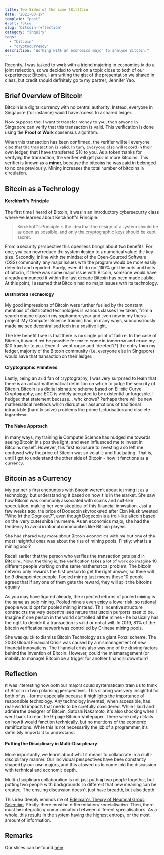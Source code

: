 ```yaml
---
title: Two Sides of the same (Bit)Coin
date: "2021-03-15"
template: "post"
draft: false
slug: "bitcoin-reflection"
category: "inquiry"
tags:
  - "bitcoin"
  - "cryptocurrency"
description: "Working with an economics major to analyse Bitcoin."
---
```


Recently, I was tasked to work with a friend majoring in economics to do a joint reflection, so we decided to work on a topic close to both of our experiences: Bitcoin. I am writing the gist of the presentation we shared in class, but credit should definitely go to my partner, Jennifer Yao.

## Brief Overview of Bitcoin

Bitcoin is a digital currency with no central authority. Instead, everyone in Singapore (for instance) would have access to a shared ledger. 

Now suppose that I want to transfer money to you, then anyone in Singapore can verify that this transaction is valid. This verification is done using the **Proof of Work** consensus algorithm.

When this transaction has been confirmed, the verifier will tell everyone else that the transaction is valid. In turn, everyone else will record in their own ledger, that I have transferred $10 to you. As a token thanks for verifying the transaction, the verifier will get paid in more Bitcoins. This verifier is known as a **miner**, because the bitcoins he was paid in belonged to no one previously. Mining increases the total number of bitcoins in circulation.

## Bitcoin as a Technology

#### Kerckhoff's Principle

The first time I heard of Bitcoin, it was in an introductory cybersecurity class where we learned about Kerckhoff's Principle. 

> Kerckhoff's Principle is the idea that the design of a system should be as open as possible, and only the cryptographic keys should be kept secret.

From a security perspective this openness brings about two benefits. For one, you can now reduce the system design to a numerical value: the key size. Secondly, in line with the mindset of the Open-Sourced Software (OSS) community, any major issues with the program would be more easily detected and reported. Surely, even if I do not 100% get the nuts and bolts of bitcoin, if there was some major issue with Bitcoin, someone would have already announced it within the last decade Bitcoin has been made public. At this point, I assumed that Bitcoin had no major issues with its technology.

#### Distributed Technology

My good impressions of Bitcoin were further fuelled by the constant mentions of distributed technologies in various classes I've taken, from a search engine class in my sophomore year and even now in my thesis project. My Computer Science training had, in many ways, subconsciously made me see decentralised tech in a positive light. 

The key benefit I see is that there is no single point of failure. In the case of Bitcoin, it would not be possible for me to come in tomorrow and erase my $10 transfer to you. Even if I went rogue and 'deleted'(*) the entry from my ledger, majority of the Bitcoin community (i.e. everyone else in Singapore) would have that transaction on their ledger.

#### Cryptographic Primitives

Lastly, being an avid fan of cryptography, I was very surprised to learn that there is an actual mathematical definition on which to judge the security of Bitcoin. Bitcoin is a digital signature scheme based on Elliptic Curve Cryptography, and ECC is widely accepted to be existential unforgeable. I hedged that statement because... who knows? Perhaps there will be new mathematical methods which disrupt our assumptions of traditional intractable (hard to solve) problems like prime factorisation and discrete logarithms.

#### The Naive Approach

In many ways, my training in Computer Science has nudged me towards seeing Bitcoin in a positive light, and even influenced me to invest in Bitcoins myself. However, this first exposure to investing also left me confused why the price of Bitcoin was so volatile and fluctuating. That is, until I got to understand the other side of Bitcoin - how it functions as a currency.

## Bitcoin as a Currency

My partner's first encounters with Bitcoin weren't about learning it as a technology, but understanding it based on how it is in the market. She saw how Bitcoin was commonly associated with scams and cult-like speculation, making her very skeptical of this financial innovation. Just a few weeks ago, the price of Dogecoin skyrocketed after Elon Musk tweeted "Who let the Doge out?", even though Dogecoin is a troll-like altcoin based on the (very cute) shiba inu meme. As an economics major, she had the tendency to avoid irrational communities like Bitcoin players.

She had shared way more about Bitcoin economics with me but one of the most insightful ones was about the rise of mining pools. Firstly: what is a mining pool? 

Recall earlier that the person who verifies the transaction gets paid in Bitcoins. Now, the thing is, the verification takes a lot of work so imagine 10 different people working on the same mathematical problem. The bitcoin network only rewards the first person to get the right answer, so there will be 9 disappointed people. Pooled mining just means these 10 people agreed that if any one of them gets the reward, they will split the bitcoins equally.

As you may have figured already, the expected returns of pooled mining is the same as solo mining. Pooled miners even enjoy a lower risk, so rational people would opt for pooled mining instead. This incentive structure contradicts the very decentralised nature that Bitcoin purports itself to be. Imagine if one person in the world controlled all the mines - he basically has the right to decide if a transaction is valid or not at will. In 2019, 81% of the bitcoin verification network was controlled by Chinese mining pools.

She was quick to dismiss Bitcoin Technology as a giant Ponzi scheme. The 2008 Global Financial Crisis was caused by a mismanagement of new financial innovations. The financial crisis also was one of the driving factors behind the invention of Bitcoin. However, could the mismanagement (or inability to manage) Bitcoin be a trigger for another financial downturn?

## Reflection

It was interesting how both our majors could systematically train us to think of Bitcoin in two polarising perspectives. This sharing was very insightful for both of us - for me especially because it highlights the importance of responsible technology. Any technology invented, when accessible, has real-world impacts that needs to be carefully considered. While I laud and admire the designer of Bitcoin, Satoshi Nakamoto, it's also shocking when I went back to read the 9-page Bitcion whitepaper. There were only details on how it would function technically, but no mentions of the economic ramifications. While this is not necessarily the job of a programmer, it's definitely important to understand.

#### Putting the Disciplinary in Multi-Disciplinary

More importantly, we learnt about what it means to collaborate in a multi-disciplinary manner. Our individual perspectives have been constantly shaped by our own majors, and this allowed us to come into the discussion with technical and economic depth.

Multi-disciplinary collaboration is not just putting two people together, but putting two people with backgrounds so different that new meaning can be created. The ensuing discussion doesn't just have breadth, but also depth.

This idea deeply reminds me of [Edelman's Theory of Neuronal Group Selection](/posts/brain-differentiation-integration). Firstly, there must be differentiation/ specialisation. Then, there must be integration/ communication between different specialisations. As a whole, this results in the system having the highest entropy, or the most amount of information.

## Remarks

Our slides can be found [here](/bitcoin.pdf).

